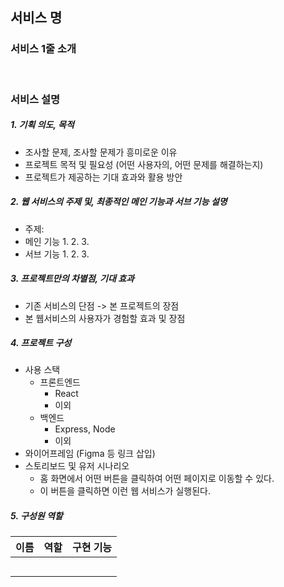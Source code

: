 ## **서비스 명**

### **서비스 1줄 소개**

<br>

### **서비스 설명**

##### 1. 기획 의도, 목적
- 조사할 문제, 조사할 문제가 흥미로운 이유
- 프로젝트 목적 및 필요성 (어떤 사용자의, 어떤 문제를 해결하는지)
- 프로젝트가 제공하는 기대 효과와 활용 방안

##### 2. 웹 서비스의 주제 및, 최종적인 메인 기능과 서브 기능 설명
- 주제: 
- 메인 기능
   1.
   2.
   3. 
- 서브 기능
   1. 
   2.
   3.

##### 3. 프로젝트만의 차별점, 기대 효과
- 기존 서비스의 단점 -> 본 프로젝트의 장점
- 본 웹서비스의 사용자가 경험할 효과 및 장점

##### 4. 프로젝트 구성
- 사용 스택
  - 프론트엔드
    - React
    - 이외
  - 백엔드
    - Express, Node
    - 이외
- 와이어프레임 (Figma 등 링크 삽입)
- 스토리보드 및 유저 시나리오
  - 홈 화면에서 어떤 버튼을 클릭하여 어떤 페이지로 이동할 수 있다.
  - 이 버튼을 클릭하면 이런 웹 서비스가 실행된다.

##### 5. 구성원 역할

| 이름 | 역할 | 구현 기능 | 
| ------ | ------ | ------ |
|     |     |    |
|     |     |    |
|     |     |    |
|     |     |    |
|     |     |    |
